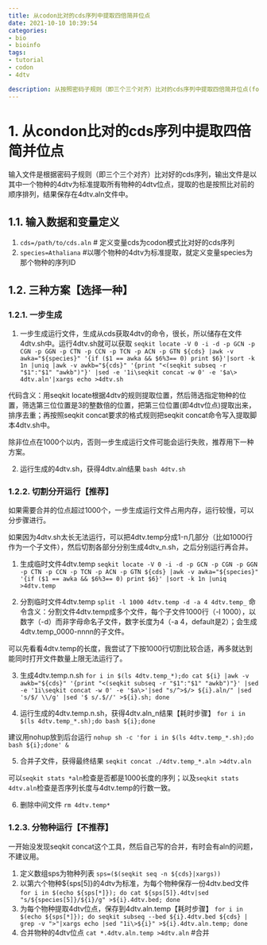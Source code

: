 ```yaml
---
title: 从codon比对的cds序列中提取四倍简并位点
date: 2021-10-10 10:39:54
categories:
- bio
- bioinfo
tags:
- tutorial
- codon
- 4dtv

description: 从按照密码子规则（即三个三个对齐）比对的cds序列中提取四倍简并位点(fourfold degenerate codons, 4dtv)。
---
```


# 1. 从condon比对的cds序列中提取四倍简并位点
输入文件是根据密码子规则（即三个三个对齐）比对好的cds序列，输出文件是以其中一个物种的4dtv为标准提取所有物种的4dtv位点，提取的也是按照比对前的顺序排列，结果保存在4dtv.aln文件中。

## 1.1. 输入数据和变量定义
1. `cds=/path/to/cds.aln` # 定义变量cds为codon模式比对好的cds序列
2. `species=Athaliana` #以哪个物种的4dtv为标准提取，就定义变量species为那个物种的序列ID

## 1.2. 三种方案【选择一种】
### 1.2.1. 一步生成
1. 一步生成运行文件，生成从cds获取4dtv的命令，很长，所以储存在文件4dtv.sh中。运行4dtv.sh就可以获取
`seqkit locate -V 0 -i -d -p GCN -p CGN -p GGN -p CTN -p CCN -p TCN -p ACN -p GTN ${cds} |awk -v awka="${species}" '{if ($1 == awka && $6%3== 0) print $6}'|sort -k 1n |uniq |awk -v awkb="${cds}" '{print "<(seqkit subseq -r "$1":"$1" "awkb")"}' |sed -e '1i\seqkit concat -w 0' -e '$a\> 4dtv.aln'|xargs echo >4dtv.sh`

代码含义：用seqkit locate根据4dtv的规则提取位置，然后筛选指定物种的位置，筛选第三位位置是3的整数倍的位置，把第三位位置(即4dtv位点)提取出来，排序去重；再按照seqkit concat要求的格式规则把seqkit concat命令写入提取脚本4dtv.sh中。

除非位点在1000个以内，否则一步生成运行文件可能会运行失败，推荐用下一种方案。

2. 运行生成的4dtv.sh，获得4dtv.aln结果
`bash 4dtv.sh`

### 1.2.2. 切割分开运行【推荐】
如果需要合并的位点超过1000个，一步生成运行文件占用内存，运行较慢，可以分步骤进行。

如果因为4dtv.sh太长无法运行，可以把4dtv.temp分成1-n几部分（比如1000行作为一个子文件），然后切割各部分分别生成4dtv_n.sh，之后分别运行再合并。
1. 生成临时文件4dtv.temp
`seqkit locate -V 0 -i -d -p GCN -p CGN -p GGN -p CTN -p CCN -p TCN -p ACN -p GTN ${cds} |awk -v awka="${species}" '{if ($1 == awka && $6%3== 0) print $6}' |sort -k 1n |uniq >4dtv.temp`

2. 分割临时文件4dtv.temp
`split -l 1000 4dtv.temp -d -a 4 4dtv.temp_`
命令含义：分割文件4dtv.temp成多个文件，每个子文件1000行（-l 1000），以数字（-d）而非字母命名子文件，数字长度为4（-a 4，default是2）；会生成4dtv.temp_0000-nnnn的子文件。

可以先看看4dtv.temp的长度，我尝试了下按1000行切割比较合适，再多就达到能同时打开文件数量上限无法运行了。

3. 生成4dtv.temp.n.sh
`for i in $(ls 4dtv.temp_*);do cat ${i} |awk -v awkb="${cds}" '{print "<(seqkit subseq -r "$1":"$1" "awkb")"}' |sed -e '1i\seqkit concat -w 0' -e '$a\>'|sed "s/^>$/> ${i}.aln/" |sed 's/$/ \\/g' |sed '$ s/.$//' >${i}.sh; done`

4. 运行生成的4dtv.temp.n.sh，获得4dtv.aln_n结果【耗时步骤】
`for i in $(ls 4dtv.temp_*.sh);do bash ${i};done`

建议用nohup放到后台运行
`nohup sh -c 'for i in $(ls 4dtv.temp_*.sh);do bash ${i};done' &`

5. 合并子文件，获得最终结果
`seqkit concat ./4dtv.temp_*.aln >4dtv.aln`

可以`seqkit stats *aln`检查是否都是1000长度的序列；以及`seqkit stats 4dtv.aln`检查是否序列长度与4dtv.temp的行数一致。

6. 删除中间文件
`rm 4dtv.temp*`

### 1.2.3. 分物种运行【不推荐】
一开始没发现seqkit concat这个工具，然后自己写的合并，有时会有aln的问题，不建议用。
1. 定义数组sps为物种列表
`sps=($(seqkit seq -n ${cds}|xargs))`
2. 以第六个物种${sps[5]}的4dtv为标准，为每个物种保存一份4dtv.bed文件
`for i in $(echo ${sps[*]}); do cat ${sps[5]}.4dtv|sed "s/${species[5]}/${i}/g" >${i}.4dtv.bed; done`
3. 为每个物种提取4dtv位点，保存到4dtv.aln.temp【耗时步骤】
`for i in $(echo ${sps[*]}); do seqkit subseq --bed ${i}.4dtv.bed ${cds} | grep -v ">"|xargs echo |sed "1i\>${i}" >${i}.4dtv.aln.temp; done`
4. 合并物种的4dtv位点
`cat *.4dtv.aln.temp >4dtv.aln` #合并
